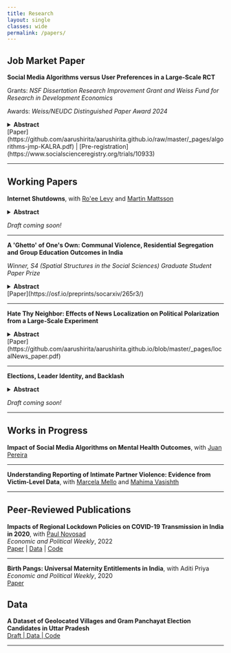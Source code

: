 ```yaml
---
title: Research
layout: single
classes: wide
permalink: /papers/
---
```


## Job Market Paper

**Social Media Algorithms versus User Preferences in a Large-Scale RCT**

Grants: *NSF Dissertation Research Improvement Grant and Weiss Fund for Research in Development Economics*  

Awards: *Weiss/NEUDC Distinguished Paper Award 2024*  


<details>
  <summary> <strong>Abstract</strong> </summary>
  <p>
Personalization algorithms have been linked to online echo chambers as they feed belief-confirming information to social media users. However, evidence on algorithms and user behavior jointly shaping harmful engagement is limited. In this paper, I conduct an individually randomized experiment with 5 million users replacing the feed-ranking algorithm with random content delivery on a prominent TikTok-like platform in India. Given the prevalence of hateful content targeting minority groups on Indian social media, I focus on this issue and establish a trade-off: random post recommendation lowers exposure to anti-minority (''toxic'') content by 27%, but at a substantial cost to the platform as overall platform usage falls by 35%. Strikingly, treated users share a larger proportion of the toxic posts they view, mitigating the decline in the number of toxic posts shared from the platform. Users with a higher interest in toxic content at baseline drive this result as they seek out content the algorithm does not show them. I rationalize these findings with a model of a revenue-driven algorithm that faces heterogeneous users choosing which posts to consume. Model-based counterfactuals evaluate alternative interventions that target toxicity in the algorithm's recommendations. Finally, I collect survey evidence to trace users' online behavior beyond the platform and show that the most affected users spend more time on substitute platforms. These results underscore the limits of piecemeal algorithmic regulation.
  </p>
</details>
[Paper](https://github.com/aarushirita/aarushirita.github.io/raw/master/_pages/algorithms-jmp-KALRA.pdf) | [Pre-registration](https://www.socialscienceregistry.org/trials/10933)

---

## Working Papers

**Internet Shutdowns**, with [Ro'ee Levy](https://www.roeelevy.com/) and [Martin Mattsson](https://www.martin-mattsson.com/)
<details>
  <summary> <strong>Abstract</strong> </summary>
  <p>
The internet, once hailed as a global space for free expression, is increasingly being restricted through government-imposed shutdowns. Despite the internet’s critical role in facilitating independent business operations, social connections, and diverse expressions of opinion, little is known about the nature and extent of these shutdowns. In this study, we focus on India, the world's largest democracy and the country with the most frequent internet shutdowns. Using a high-resolution, novel dataset, we systematically document the geographical distribution, timing, and justifications for these restrictions. Our analysis reveals that while internet shutdowns impact more than 38% of India’s population, they tend to be highly targeted. Notably, these shutdowns are disproportionately concentrated in poorer areas with larger Muslim populations. We also find that shutdown often follow instances of civil unrest, suggesting that the government uses shutdown to supress protest or prevent violence.
  </p>
</details>

*Draft coming soon!*

---

**A 'Ghetto' of One's Own: Communal Violence, Residential Segregation and Group Education Outcomes in India**

*Winner, S4 (Spatial Structures in the Social Sciences) Graduate Student Paper Prize*
<details>
  <summary> <strong>Abstract</strong> </summary>
  <p>
Inter-group inequality has serious ramifications for economic growth. This paper investigates how ethnic violence and subsequent residential segregation shape children's lives across social groups, thus affecting economic growth. Using variation in communal violence due to a Hindu nationalist campaign tour across India, I show that violence displaces Muslims to segregated neighbourhoods. I exploit exogenous differences in the planned and actual route of the campaign trail to show that communal violence is associated with an increase in residential segregation of communities threatened by violence. Surprisingly, I find that post-event, Muslim primary education levels are higher in cities that were more susceptible to violence. For cohorts enrolling after the riots, the probability of attaining primary education decreases by 2.3% every 100 kilometres away from the campaign route. I interrogate the role of neighborhood effects in driving primary education outcomes across social groups in India.
    </p>
</details>
[Paper](https://osf.io/preprints/socarxiv/265r3/) 

---

**Hate Thy Neighbor: Effects of News Localization on Political Polarization from a Large-Scale Experiment**
<details>
  <summary> <strong>Abstract</strong> </summary>
  <p>
This paper examines the efficacy of non-invasive interventions in mitigating engagement with politically divisive content on social media platforms. Leveraging a large-scale experiment in collaboration with a major social media platform in India, I introduce "viewpoint-blind" content, nudging users with politically neutral, localized news stories, as an alternative to contentious content moderation practices and biased mainstream media sources. The experiment identifies the causal effect of these nudges on user engagement patterns, particularly focusing on interactions with harmful anti-minority content. Results indicate that increasing the visibility of neutral content significantly reduces engagement with divisive narratives, with a 3% decrease in interactions with polarizing content. This study offers policy-relevant insights for addressing online misinformation while balancing concerns over regulations infringing upon free speech and discouraging overall platform usage. These findings have important implications for platform governance and the design of algorithms that shape information consumption in digital spaces.
  </p>
</details>
[Paper](https://github.com/aarushirita/aarushirita.github.io/blob/master/_pages/localNews_paper.pdf)

---

**Elections, Leader Identity, and Backlash**
<details>
  <summary> <strong>Abstract</strong> </summary>
  <p>
 How does the identity of local political leaders change public and private expression of political opinions? Using data from a very popular Indian content generation platform, we analyze if social media users are more likely to engage with hateful content when the local leader belongs to a vulnerable minority group. We consider engagement activity of 19 million users with one million Hindi political posts around the village council elections of April, 2021 in Uttar Pradesh, India. This is done to test the existence of a backlash effect when a member of the minority group gains political power. We employ a regression discontinuity design to compare anti-minority hate speech in villages where a Muslim candidate won an election with villages where Muslim candidates lost by a small margin. We find no change in engagement with toxic content in villages where the elected leader was Muslim after the election result was announced. A potential explanation is that engagement with hate is driven by electoral competition and campaigning efforts, and not the announcement of results. We also find evidence that engagement on the platform is generated by national news trends, and platform algorithms that do not take into account user location while generating customized content recommendations. This can make highly localized political conditions less salient for political engagement on social media platforms. This paper provides new evidence on political factors, like local election campaigns and identity of local political leaders, that are expected to change norms of engagement with political and toxic content on social media.
  </p>
</details>

*Draft coming soon!*

---

## Works in Progress

**Impact of Social Media Algorithms on Mental Health Outcomes**, with [Juan Pereira](https://sites.google.com/brown.edu/juanpereira/home)

---

**Understanding Reporting of Intimate Partner Violence: Evidence from Victim-Level Data**, with [Marcela Mello](https://sites.google.com/site/marcelamello/home/) and [Mahima Vasishth](https://www.mahimavasishth.com/home)

---

## Peer-Reviewed Publications

**Impacts of Regional Lockdown Policies on COVID-19 Transmission in India in 2020**, with [Paul Novosad](https://paulnovosad.com/)  
_Economic and Political Weekly_, 2022  
[Paper](https://www.medrxiv.org/content/10.1101/2021.08.09.21261277v1) | [Data](https://github.com/devdatalab/paper-kalra-novosad-india-npi/tree/main/clean_data) | [Code](https://github.com/devdatalab/paper-kalra-novosad-india-npi/tree/main/b)

---

**Birth Pangs: Universal Maternity Entitlements in India**, with Aditi Priya  
_Economic and Political Weekly_, 2020  
[Paper](https://papers.ssrn.com/sol3/papers.cfm?abstract_id=3486671)

## Data

**A Dataset of Geolocated Villages and Gram Panchayat Election Candidates in Uttar Pradesh**  
[Draft | Data | Code](https://osf.io/preprints/socarxiv/d6w2h/)

---
